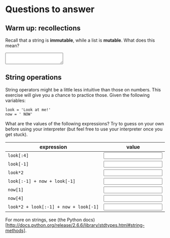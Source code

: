 # Questions to answer

## Warm up: recollections

Recall that a string is **immutable**, while a list is **mutable**. What does
this mean?

<textarea name="e[2-11]"></textarea>

## String operations

String operators might be a little less intuitive than those on numbers. This
exercise will give you a chance to practice those. Given the following 
variables:

	look = 'Look at me!'
	now = ' NOW'

What are the values of the following expressions? Try to guess on your own
before using your interpreter (but feel free to use your interpreter once you 
get stuck).

|expression                           |value                   |
|-------------------------------------|------------------------|
|`look[:4]`                           |<input name="e[2-12-1]">|
|`look[-1]`                           |<input name="e[2-12-2]">|
|`look*2`                             |<input name="e[2-12-3]">|
|`look[:-1] + now + look[-1]`         |<input name="e[2-12-4]">|
|`now[1]`                             |<input name="e[2-12-5]">|
|`now[4]`                             |<input name="e[2-12]-6">|
|`look*2 + look[:-1] + now + look[-1]`|<input name="e[2-12-7]">|

For more on strings, see (the Python docs)[http://docs.python.org/release/2.6.6/library/stdtypes.html#string-methods].
